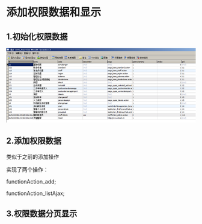 # 添加权限数据和显示

## 1.初始化权限数据

![](../../../../.gitbook/assets/image%20%2847%29.png)

## 2.添加权限数据

类似于之前的添加操作

实现了两个操作：

functionAction\_add;

functionAction\_listAjax;



## 3.权限数据分页显示

